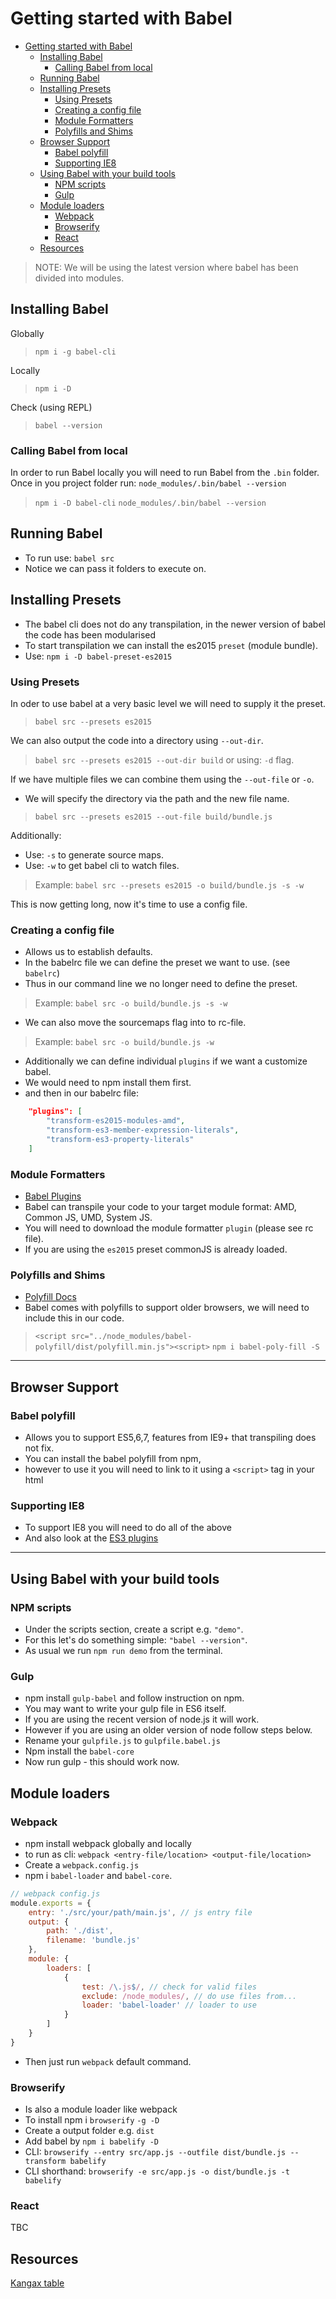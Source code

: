 # Getting started with Babel

<!-- TOC -->

- [Getting started with Babel](#getting-started-with-babel)
    - [Installing Babel](#installing-babel)
        - [Calling Babel from local](#calling-babel-from-local)
    - [Running Babel](#running-babel)
    - [Installing Presets](#installing-presets)
        - [Using Presets](#using-presets)
        - [Creating a config file](#creating-a-config-file)
        - [Module Formatters](#module-formatters)
        - [Polyfills and Shims](#polyfills-and-shims)
    - [Browser Support](#browser-support)
        - [Babel polyfill](#babel-polyfill)
        - [Supporting IE8](#supporting-ie8)
    - [Using Babel with your build tools](#using-babel-with-your-build-tools)
        - [NPM scripts](#npm-scripts)
        - [Gulp](#gulp)
    - [Module loaders](#module-loaders)
        - [Webpack](#webpack)
        - [Browserify](#browserify)
        - [React](#react)
    - [Resources](#resources)

<!-- /TOC -->

> NOTE: We will be using the latest version where babel has been divided into modules. 

## Installing Babel
Globally 
> `npm i -g babel-cli`

Locally 
> `npm i -D`

Check (using REPL)
> `babel --version`

### Calling Babel from local
In order to run Babel locally you will need to run Babel from the `.bin` folder.
Once in you project folder run: `node_modules/.bin/babel --version`

> `npm i -D babel-cli`
> `node_modules/.bin/babel --version`

## Running Babel
- To run use: `babel src`
- Notice we can pass it folders to execute on.


## Installing Presets
- The babel cli does not do any transpilation, in the newer version of babel the code has been modularised
- To start transpilation we can install the es2015 `preset` (module bundle).
- Use: `npm i -D babel-preset-es2015`


### Using Presets
In oder to use babel at a very basic level we will need to supply it the preset. 
> `babel src --presets es2015`

We can also output the code into a directory using `--out-dir`.
> `babel src --presets es2015 --out-dir build` or using: `-d` flag.

If we have multiple files we can combine them using the `--out-file` or `-o`.
- We will specify the directory via the path and the new file name.
> `babel src --presets es2015 --out-file build/bundle.js`

Additionally:
- Use: `-s` to generate source maps.
- Use: `-w` to get babel cli to watch files.
> Example: `babel src --presets es2015 -o build/bundle.js -s -w`

This is now getting long, now it's time to use a config file.


### Creating a config file
- Allows us to establish defaults. 
- In the babelrc file we can define the preset we want to use. (see `babelrc`)
- Thus in our command line we no longer need to define the preset.
> Example: `babel src -o build/bundle.js -s -w`

- We can also move the sourcemaps flag into to rc-file.
> Example: `babel src -o build/bundle.js -w`

- Additionally we can define individual `plugins` if we want a customize babel.
- We would need to npm install them first.
- and then in our babelrc file:
```json
    "plugins": [
        "transform-es2015-modules-amd", 
        "transform-es3-member-expression-literals",
        "transform-es3-property-literals"
    ]
```

### Module Formatters
- [Babel Plugins](https://babeljs.io/docs/plugins/)
- Babel can transpile your code to your target module format: AMD, Common JS, UMD, System JS. 
- You will need to download the module formatter `plugin` (please see rc file).
- If you are using the `es2015` preset commonJS is already loaded.


### Polyfills and Shims 
- [Polyfill Docs](https://babeljs.io/docs/usage/polyfill/)
- Babel comes with polyfills to support older browsers, we will need to include this in our code.
> `<script src="../node_modules/babel-polyfill/dist/polyfill.min.js"><script>`
> `npm i babel-poly-fill -S` 

---

## Browser Support

### Babel polyfill
- Allows you to support ES5,6,7, features from IE9+ that transpiling does not fix.
- You can install the babel polyfill from npm, 
- however to use it you will need to link to it using a `<script>` tag in your html

### Supporting IE8
- To support IE8 you will need to do all of the above 
- And also look at the [ES3 plugins](https://babeljs.io/docs/plugins/) 

---

## Using Babel with your build tools

### NPM scripts
- Under the scripts section, create a script e.g. `"demo"`.
- For this let's do something simple: `"babel --version"`.
- As usual we run `npm run demo` from the terminal.

### Gulp
- npm install `gulp-babel` and follow instruction on npm.
- You may want to write your gulp file in ES6 itself. 
- If you are using the recent version of node.js it will work.
- However if you are using an older version of node follow steps below.
- Rename your `gulpfile.js` to `gulpfile.babel.js`
- Npm install the `babel-core`
- Now run gulp - this should work now.

## Module loaders

### Webpack
- npm install webpack globally and locally
- to run as cli: `webpack <entry-file/location> <output-file/location>` 
- Create a `webpack.config.js` 
- npm i `babel-loader` and `babel-core`.
```js
// webpack config.js
module.exports = {
    entry: './src/your/path/main.js', // js entry file
    output: {
        path: './dist',
        filename: 'bundle.js'
    },
    module: {
        loaders: [
            {
                test: /\.js$/, // check for valid files
                exclude: /node_modules/, // do use files from...
                loader: 'babel-loader' // loader to use
            }
        ]
    }
}
```
- Then just run `webpack` default command. 


### Browserify
- Is also a module loader like webpack
- To install npm i `browserify` `-g -D`
- Create a output folder e.g. `dist`
- Add babel by `npm i babelify -D`
- CLI: `browserify --entry src/app.js --outfile dist/bundle.js --transform babelify`
- CLI shorthand: `browserify -e src/app.js -o dist/bundle.js -t babelify`

### React
TBC


## Resources
[Kangax table](https://kangax.github.io/compat-table/es6/)
